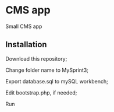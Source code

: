 
# CMS app

Small CMS app

## Installation

Download this repository;

Change folder name to MySprint3;

Export database.sql to mySQL workbench;

Edit bootstrap.php, if needed;



Run 
